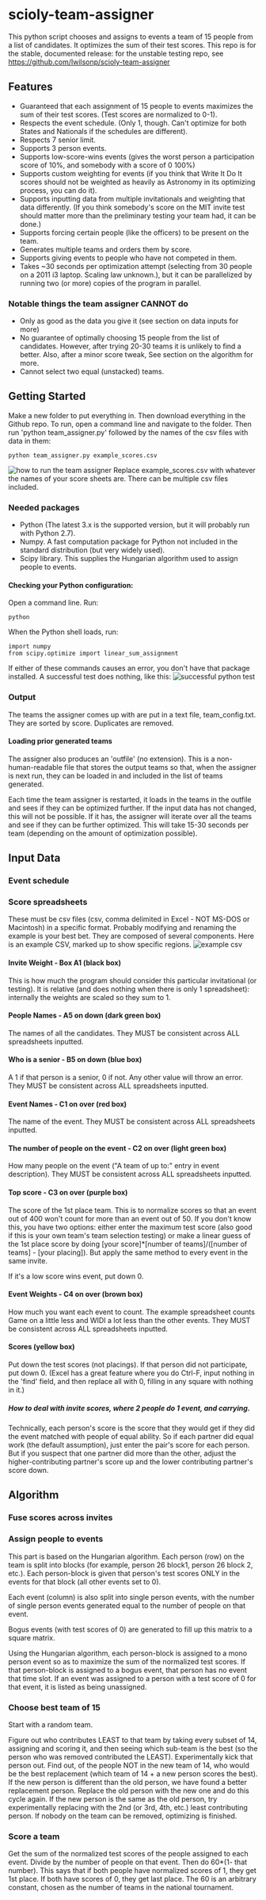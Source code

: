 # scioly-team-assigner
This python script chooses and assigns to events a team of 15 people from a list of candidates. It optimizes the sum of their test scores. This repo is for the stable, documented release: for the unstable testing repo, see https://github.com/Iwilsonp/scioly-team-assigner

## Features
* Guaranteed that each assignment of 15 people to events maximizes the sum of their test scores. (Test scores are normalized to 0-1).
* Respects the event schedule. (Only 1, though. Can't optimize for both States and Nationals if the schedules are different).
* Respects 7 senior limit.
* Supports 3 person events.
* Supports low-score-wins events (gives the worst person a participation score of 10%, and somebody with a score of 0 100%)
* Supports custom weighting for events (if you think that Write It Do It scores should not be weighted as heavily as Astronomy in its optimizing process, you can do it).
* Supports inputting data from multiple invitationals and weighting that data differently. (If you think somebody's score on the MIT invite test should matter more than the preliminary testing your team had, it can be done.)
* Supports forcing certain people (like the officers) to be present on the team.
* Generates multiple teams and orders them by score.
* Supports giving events to people who have not competed in them.
* Takes ~30 seconds per optimization attempt (selecting from 30 people on a 2011 i3 laptop. Scaling law unknown.), but it can be parallelized by running two (or more) copies of the program in parallel.

### Notable things the team assigner CANNOT do
* Only as good as the data you give it (see section on data inputs for more)
* No guarantee of optimally choosing 15 people from the list of candidates. However, after trying 20-30 teams it is unlikely to find a better. Also, after a minor score tweak, See section on the algorithm for more.
* Cannot select two equal (unstacked) teams.

## Getting Started
Make a new folder to put everything in. Then download everything in the Github repo. To run, open a command line and navigate to the folder. Then run 'python team_assigner.py' followed by the names of the csv files with data in them:
```
python team_assigner.py example_scores.csv
```
![how to run the team assigner](Pictures/running_the_team_assigner.png)
Replace example_scores.csv with whatever the names of your score sheets are. There can be multiple csv files included.

### Needed packages
* Python (The latest 3.x is the supported version, but it will probably run with Python 2.7).
* Numpy. A fast computation package for Python not included in the standard distribution (but very widely used).
* Scipy library. This supplies the Hungarian algorithm used to assign people to events.

#### Checking your Python configuration:

Open a command line. Run:
```
python
```
When the Python shell loads, run:
```
import numpy
from scipy.optimize import linear_sum_assignment
```

If either of these commands causes an error, you don't have that package installed. A successful test does nothing, like this:
![successful python test](Pictures/check_python.png)

### Output
The teams the assigner comes up with are put in a text file, team_config.txt. They are sorted by score. Duplicates are removed.

#### Loading prior generated teams
The assigner also produces an 'outfile' (no extension). This is a non-human-readable file that stores the output teams so that, when the assigner is next run, they can be loaded in and included in the list of teams generated.

Each time the team assigner is restarted, it loads in the teams in the outfile and sees if they can be optimized further. If the input data has not changed, this will not be possible. If it has, the assigner will iterate over all the teams and see if they can be further optimized. This will take 15-30 seconds per team (depending on the amount of optimization possible).

## Input Data

### Event schedule

### Score spreadsheets
These must be csv files (csv, comma delimited in Excel - NOT MS-DOS or Macintosh) in a specific format. Probably modifying and renaming the example is your best bet. They are composed of several components. Here is an example CSV, marked up to show specific regions.
![example csv](Pictures/highlighted_score_sheet.png)

#### Invite Weight - Box A1 (black box)
This is how much the program should consider this particular invitational (or testing). It is relative (and does nothing when there is only 1 spreadsheet): internally the weights are scaled so they sum to 1.

#### People Names - A5 on down (dark green box)
The names of all the candidates. They MUST be consistent across ALL spreadsheets inputted.

#### Who is a senior - B5 on down (blue box)
A 1 if that person is a senior, 0 if not. Any other value will throw an error. They MUST be consistent across ALL spreadsheets inputted.

#### Event Names - C1 on over (red box)
The name of the event. They MUST be consistent across ALL spreadsheets inputted.

#### The number of people on the event - C2 on over (light green box)
How many people on the event ("A team of up to:" entry in event description). They MUST be consistent across ALL spreadsheets inputted.

#### Top score - C3 on over (purple box)
The score of the 1st place team. This is to normalize scores so that an event out of 400 won't count for more than an event out of 50. If you don't know this, you have two options: either enter the maximum test score (also good if this is your own team's team selection testing) or make a linear guess of the 1st place score by doing [your score]*[number of teams]/([number of teams] - [your placing]). But apply the same method to every event in the same invite.

If it's a low score wins event, put down 0.

#### Event Weights - C4 on over (brown box)
How much you want each event to count. The example spreadsheet counts Game on a little less and WIDI a lot less than the other events. They MUST be consistent across ALL spreadsheets inputted.

#### Scores (yellow box)
Put down the test scores (not placings). If that person did not participate, put down 0. (Excel has a great feature where you do  Ctrl-F, input nothing in the 'find' field, and then replace all with 0, filling in any square with nothing in it.)

##### How to deal with invite scores, where 2 people do 1 event, and carrying.
Technically, each person's score is the score that they would get if they did the event matched with people of equal ability. So if each partner did equal work (the default assumption), just enter the pair's score for each person. But if you suspect that one partner did more than the other, adjust the higher-contributing partner's score up and the lower contributing partner's score down.

## Algorithm

### Fuse scores across invites

### Assign people to events
This part is based on the Hungarian algorithm. Each person (row) on the team is split into blocks (for example, person 26 block1, person 26 block 2, etc.). Each person-block is given that person's test scores ONLY in the events for that block (all other events set to 0).

Each event (column) is also split into single person events, with the number of single person events generated equal to the number of people on that event. 

Bogus events (with test scores of 0) are generated to fill up this matrix to a square matrix.

Using the Hungarian algorithm, each person-block is assigned to a mono person event so as to maximize the sum of the normalized test scores. If that person-block is assigned to a bogus event, that person has no event that time slot. If an event was assigned to a person with a test score of 0 for that event, it is listed as being unassigned.

### Choose best team of 15
Start with a random team. 

Figure out who contributes LEAST to that team by taking every subset of 14, assigning and scoring it, and then seeing which sub-team is the best (so the person who was removed contributed the LEAST). Experimentally kick that person out. Find out, of the people NOT in the new team of 14, who would be the best replacement (which team of 14 + a new person scores the best). If the new person is different than the old person, we have found a better replacement person. Replace the old person with the new one and do this cycle again. If the new person is the same as the old person, try experimentally replacing with the 2nd (or 3rd, 4th, etc.) least contributing person. If nobody on the team can be removed, optimizing is finished.

### Score a team
Get the sum of the normalized test scores of the people assigned to each event. Divide by the number of people on that event. Then do 60*(1- that number). This says that if both people have normalized scores of 1, they get 1st place. If both have scores of 0, they get last place. The 60 is an arbitrary constant, chosen as the number of teams in the national tournament.